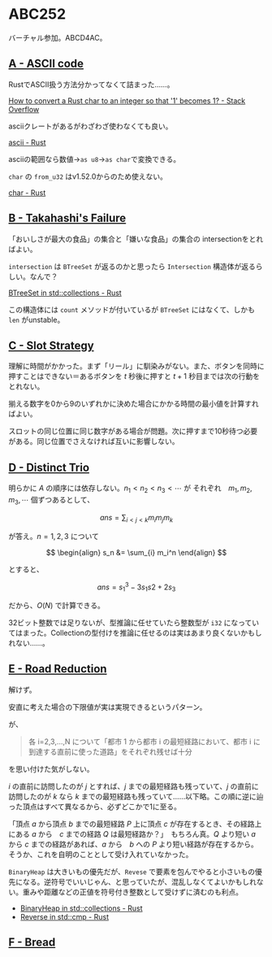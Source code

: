 # ABC252
バーチャル参加。ABCD4AC。

## [A \- ASCII code](https://atcoder.jp/contests/abc252/tasks/abc252_a)

RustでASCII扱う方法分かってなくて詰まった……。

[How to convert a Rust char to an integer so that '1' becomes 1? \- Stack Overflow](https://stackoverflow.com/questions/43983414/how-to-convert-a-rust-char-to-an-integer-so-that-1-becomes-1)

asciiクレートがあるがわざわざ使わなくても良い。

[ascii \- Rust](https://docs.rs/ascii/latest/ascii/)

asciiの範囲なら数値→`as u8`→`as char`で変換できる。

`char` の `from_u32` はv1.52.0からのため使えない。

[char \- Rust](https://doc.rust-lang.org/std/primitive.char.html#method.from_u32)

## [B \- Takahashi's Failure](https://atcoder.jp/contests/abc252/tasks/abc252_b)


「おいしさが最大の食品」の集合と「嫌いな食品」の集合の intersectionをとればよい。

`intersection` は `BTreeSet` が返るのかと思ったら `Intersection` 構造体が返るらしい。なんで？

[BTreeSet in std::collections \- Rust](https://doc.rust-lang.org/std/collections/struct.BTreeSet.html#method.intersection)

この構造体には `count` メソッドが付いているが `BTreeSet` にはなくて、しかも `len` がunstable。

## [C \- Slot Strategy](https://atcoder.jp/contests/abc252/tasks/abc252_c)

理解に時間がかかった。まず「リール」に馴染みがない。また、ボタンを同時に押すことはできない＝あるボタンを $t$ 秒後に押すと $t+1$ 秒目までは次の行動をとれない。

揃える数字を0から9のいずれかに決めた場合にかかる時間の最小値を計算すればよい。

スロットの同じ位置に同じ数字がある場合が問題。次に押すまで10秒待つ必要がある。同じ位置でさえなければ互いに影響しない。

## [D \- Distinct Trio](https://atcoder.jp/contests/abc252/tasks/abc252_d)

明らかに $A$ の順序には依存しない。$n_1 < n_2 < n_3 < \cdots$ が それぞれ　$m_1, m_2, m_3, \cdots$ 個ずつあるとして、

$$
ans=\sum_{i<j<k}m_im_jm_k
$$

が答え。$n=1,2,3$ について

$$
\begin{align}
s_n &= \sum_{i} m_i^n
\end{align}
$$

とすると、

$$
ans = s_1^3-3s_1s2+2s_3
$$

だから、$O(N)$ で計算できる。

32ビット整数では足りないが、型推論に任せていたら整数型が `i32` になっていてはまった。Collectionの型付けを推論に任せるのは実はあまり良くないかもしれない……。

## [E \- Road Reduction](https://atcoder.jp/contests/abc252/tasks/abc252_e)

解けず。

安直に考えた場合の下限値が実は実現できるというパターン。

が、

> 各 i=2,3,…,N について「都市 1 から都市 i の最短経路において、都市 i に到達する直前に使った道路」をそれぞれ残せば十分

を思い付けた気がしない。

$i$ の直前に訪問したのが $j$ とすれば、$j$ までの最短経路も残っていて、$j$ の直前に訪問したのが $k$ なら $k$ までの最短経路も残っていて……以下略。この順に逆に辿った頂点はすべて異なるから、必ずどこかで1に至る。

「頂点 $a$ から頂点 $b$ までの最短経路 $P$ 上に頂点 $c$ が存在するとき、その経路上にある $a$ から　$c$ までの経路 $Q$ は最短経路か？」　もちろん真。$Q$ より短い $a$ から $c$ までの経路があれば、$a$ から　$b$ への $P$ より短い経路が存在するから。そうか、これを自明のこととして受け入れていなかった。

`BinaryHeap` は大きいもの優先だが、`Revese` で要素を包んでやると小さいもの優先になる。逆符号でいいじゃん、と思っていたが、混乱しなくてよいかもしれない。重みや距離などの正値を符号付き整数として受けずに済むのも利点。

- [BinaryHeap in std::collections \- Rust](https://doc.rust-lang.org/stable/std/collections/struct.BinaryHeap.html#min-heap)
- [Reverse in std::cmp \- Rust](https://doc.rust-lang.org/stable/std/cmp/struct.Reverse.html)

## [F \- Bread](https://atcoder.jp/contests/abc252/tasks/abc252_f)